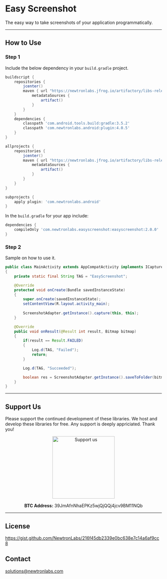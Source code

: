 # Easy Screenshot

The easy way to take screenshots of your application programmatically.

---

## How to Use 

### Step 1

Include the below dependency in your `build.gradle` project.

```gradle
buildscript {
    repositories {
        jcenter()
        maven { url "https://newtronlabs.jfrog.io/artifactory/libs-release-local"
            metadataSources {
                artifact()
            }
        }
    }
    dependencies {
        classpath 'com.android.tools.build:gradle:3.5.2'
        classpath 'com.newtronlabs.android:plugin:4.0.5'
    }
}

allprojects {
    repositories {
        jcenter()
        maven { url "https://newtronlabs.jfrog.io/artifactory/libs-release-local"
            metadataSources {
                artifact()
            }
        }
    }
}

subprojects {
    apply plugin: 'com.newtronlabs.android'
}
```

In the `build.gradle` for your app include:

```gradle
dependencies {
    compileOnly 'com.newtronlabs.easyscreenshot:easyscreenshot:2.0.0'
}
```

### Step 2

Sample on how to use it.

```java
public class MainActivity extends AppCompatActivity implements ICaptureListener
{
    private static final String TAG = "EasyScreenshot";

    @Override
    protected void onCreate(Bundle savedInstanceState)
    {
        super.onCreate(savedInstanceState);
        setContentView(R.layout.activity_main);
        
        ScreenshotAdapter.getInstance().capture(this, this);
    }

    @Override
    public void onResult(@Result int result, Bitmap bitmap)
    {
        if(result == Result.FAILED)
        {
            Log.d(TAG, "Failed");
            return;
        }

        Log.d(TAG, "Succeeded");

        boolean res = ScreenshotAdapter.getInstance().saveToFolder(bitmap, "Screenshots", "MyScreenshot");   
    }
}
```

---

## Support Us
Please support the continued development of these libraries. We host and develop these libraries for free. Any support is deeply appriciated. Thank you!

<p align="center">
  <img src="https://drive.google.com/uc?id=1rbY8qjxvWU8GQgaqDrOY4-fYOWobQKk3" width="200" height="200" title="Support us" alt="Support us">
</p>

<p align="center">
  <strong>BTC Address:</strong> 39JmAfnNhaEPKz5wjQjQQj4jcv9BM11NQb
</p>

---

## License
https://gist.github.com/NewtronLabs/216f45db2339e0bc638e7c14a6af9cc8

## Contact

solutions@newtronlabs.com
